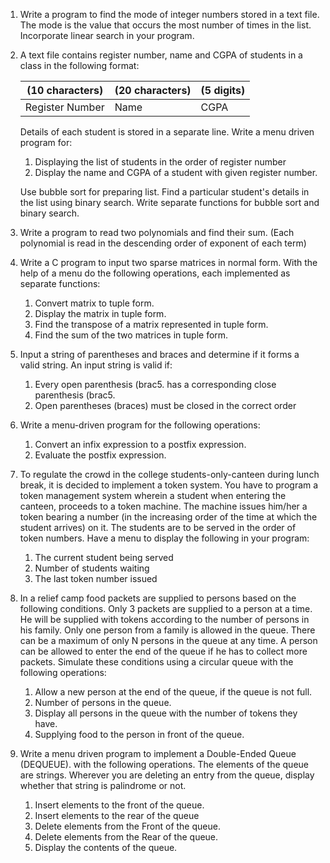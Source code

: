 1. Write a program to find the mode of integer numbers stored in a text file. The mode is the value that occurs the most number of times in the list. Incorporate linear search in your program.

2. A text file contains register number, name and CGPA of students in a class in the following format:

   | (10 characters) | (20 characters) | (5 digits) |
   | --------------- | --------------- | ---------- |
   | Register Number | Name            | CGPA       |

   Details of each student is stored in a separate line. Write a menu driven program for:

   1. Displaying the list of students in the order of register number
   2. Display the name and CGPA of a student with given register number.

   Use bubble sort for preparing list. Find a particular student's details in the list using binary search. Write separate functions for bubble sort and binary search.

3. Write a program to read two polynomials and find their sum.
   (Each polynomial is read in the descending order of exponent of each term)

4. Write a C program to input two sparse matrices in normal form. With the help of a menu do the following operations, each implemented as separate functions:

   1. Convert matrix to tuple form.
   2. Display the matrix in tuple form.
   3. Find the transpose of a matrix represented in tuple form.
   4. Find the sum of the two matrices in tuple form.

5. Input a string of parentheses and braces and determine if it forms a valid string. An input string is valid if:

   1. Every open parenthesis (brac5. has a corresponding close parenthesis (brac5.
   2. Open parentheses (braces) must be closed in the correct order

6. Write a menu-driven program for the following operations:

   1. Convert an infix expression to a postfix expression.
   2. Evaluate the postfix expression.

7. To regulate the crowd in the college students-only-canteen during lunch break, it is decided to implement a token system. You have to program a token management system wherein a student when entering the canteen, proceeds to a token machine. The machine issues him/her a token bearing a number (in the increasing order of the time at which the student arrives) on it. The students are to be served in the order of token numbers. Have a menu to display the following in your program:

   1. The current student being served
   2. Number of students waiting
   3. The last token number issued

8. In a relief camp food packets are supplied to persons based on the following conditions. Only 3 packets are supplied to a person at a time. He will be supplied with tokens according to the number of persons in his family. Only one person from a family is allowed in the queue. There can be a maximum of only N persons in the queue at any time. A person can be allowed to enter the end of the queue if he has to collect more packets. Simulate these conditions using a circular queue with the following operations:

   1. Allow a new person at the end of the queue, if the queue is not full.
   2. Number of persons in the queue.
   3. Display all persons in the queue with the number of tokens they have.
   4. Supplying food to the person in front of the queue.

9. Write a menu driven program to implement a Double-Ended Queue (DEQUEUE). with the following operations. The elements of the queue are strings. Wherever you are deleting an entry from the queue, display whether that string is palindrome or not.
   1. Insert elements to the front of the queue.
   2. Insert elements to the rear of the queue
   3. Delete elements from the Front of the queue.
   4. Delete elements from the Rear of the queue.
   5. Display the contents of the queue.
